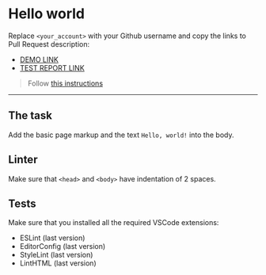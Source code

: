 # Hello world

Replace `<your_account>` with your Github username and copy the links to Pull Request description:
- [DEMO LINK](https://mykhailo-kviatkovskyi.github.io/layout_hello-world/)
- [TEST REPORT LINK](https://mykhailo-kviatkovskyi.github.io/layout_hello-world/report/html_report/)

> Follow [this instructions](https://mate-academy.github.io/layout_task-guideline/#how-to-solve-the-layout-tasks-on-github)
___

## The task

Add the basic page markup and the text `Hello, world!` into the body.

## Linter

Make sure that `<head>` and `<body>` have indentation of 2 spaces.

## Tests

Make sure that you installed all the required VSCode extensions:

- ESLint (last version)
- EditorConfig (last version)
- StyleLint (last version)
- LintHTML (last version)
